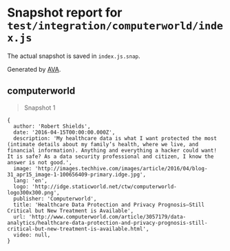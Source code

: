 # Snapshot report for `test/integration/computerworld/index.js`

The actual snapshot is saved in `index.js.snap`.

Generated by [AVA](https://avajs.dev).

## computerworld

> Snapshot 1

    {
      author: 'Robert Shields',
      date: '2016-04-15T00:00:00.000Z',
      description: 'My healthcare data is what I want protected the most (intimate details about my family’s health, where we live, and financial information). Anything and everything a hacker could want! It is safe? As a data security professional and citizen, I know the answer is not good.',
      image: 'http://images.techhive.com/images/article/2016/04/blog-31_apr15_image-1-100656409-primary.idge.jpg',
      lang: 'en',
      logo: 'http://idge.staticworld.net/ctw/computerworld-logo300x300.png',
      publisher: 'Computerworld',
      title: 'Healthcare Data Protection and Privacy Prognosis—Still Critical but New Treatment is Available',
      url: 'http://www.computerworld.com/article/3057179/data-analytics/healthcare-data-protection-and-privacy-prognosis-still-critical-but-new-treatment-is-available.html',
      video: null,
    }
